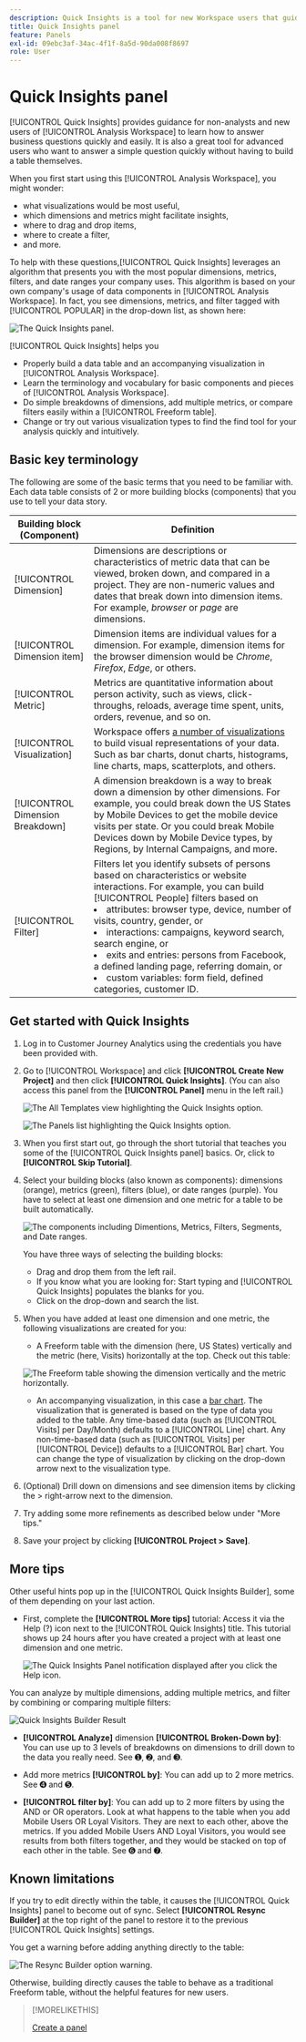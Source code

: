 ```yaml
---
description: Quick Insights is a tool for new Workspace users that guides them in building data tables and visualizations
title: Quick Insights panel
feature: Panels
exl-id: 09ebc3af-34ac-4f1f-8a5d-90da008f8697
role: User
---
```

# Quick Insights panel

[!UICONTROL Quick Insights] provides guidance for non-analysts and new users of [!UICONTROL Analysis Workspace] to learn how to answer business questions quickly and easily. It is also a great tool for advanced users who want to answer a simple question quickly without having to build a table themselves.

When you first start using this [!UICONTROL Analysis Workspace], you might wonder:

* what visualizations would be most useful, 
* which dimensions and metrics might facilitate insights, 
* where to drag and drop items, 
* where to create a filter, 
* and more. 

To help with these questions,[!UICONTROL Quick Insights] leverages an algorithm that presents you with the most popular dimensions, metrics, filters, and date ranges your company uses. This algorithm is based on your own company's usage of data components in [!UICONTROL Analysis Workspace]. In fact, you see dimensions, metrics, and filter tagged with [!UICONTROL POPULAR] in the drop-down list, as shown here:

![The Quick Insights panel.](assets/popular-tag.png)

[!UICONTROL Quick Insights] helps you

* Properly build a data table and an accompanying visualization in [!UICONTROL Analysis Workspace].
* Learn the terminology and vocabulary for basic components and pieces of [!UICONTROL Analysis Workspace].
* Do simple breakdowns of dimensions, add multiple metrics, or compare filters easily within a [!UICONTROL Freeform table].
* Change or try out various visualization types to find the find tool for your analysis quickly and intuitively.

## Basic key terminology

The following are some of the basic terms that you need to be familiar with. Each data table consists of 2 or more building blocks (components) that you use to tell your data story.

|Building block (Component)|Definition|
|---|---|
|[!UICONTROL Dimension]|Dimensions are descriptions or characteristics of metric data that can be viewed, broken down, and compared in a project. They are non-numeric values and dates that break down into dimension items. For example, *browser* or *page* are dimensions.|
|[!UICONTROL Dimension item]|Dimension items are individual values for a dimension. For example, dimension items for the browser dimension would be *Chrome*, *Firefox*, *Edge*, or others.|
|[!UICONTROL Metric]|Metrics are quantitative information about person activity, such as views, click-throughs, reloads, average time spent, units, orders, revenue, and so on.|
|[!UICONTROL Visualization]|Workspace offers [a number of visualizations](/help/analysis-workspace/visualizations/freeform-analysis-visualizations.md) to build visual representations of your data. Such as bar charts, donut charts, histograms, line charts, maps, scatterplots, and others.|
|[!UICONTROL Dimension Breakdown]|A dimension breakdown is a way to break down a dimension by other dimensions. For example, you could break down the US States by Mobile Devices to get the mobile device visits per state. Or you could break Mobile Devices down by Mobile Device types, by Regions, by Internal Campaigns, and more.|
|[!UICONTROL Filter]| Filters let you identify subsets of persons based on characteristics or website interactions. For example, you can build [!UICONTROL People] filters based on <li>attributes: browser type, device, number of visits, country, gender, or</li><li>interactions: campaigns, keyword search, search engine, or</li><li>exits and entries: persons from Facebook, a defined landing page, referring domain, or</li><li> custom variables: form field, defined categories, customer ID.  |

## Get started with Quick Insights

1. Log in to Customer Journey Analytics using the credentials you have been provided with.
1. Go to [!UICONTROL Workspace] and click **[!UICONTROL Create New Project]** and then click **[!UICONTROL Quick Insights]**. (You can also access this panel from the **[!UICONTROL Panel]** menu in the left rail.)

    ![The All Templates view highlighting the Quick Insights option.](assets/qibuilder.png)

    ![The Panels list highlighting the Quick Insights option.](assets/qi-panel.png)

1. When you first start out, go through the short tutorial that teaches you some of the [!UICONTROL Quick Insights panel] basics. Or, click to **[!UICONTROL Skip Tutorial]**.
1. Select your building blocks (also known as components): dimensions (orange), metrics (green), filters (blue), or date ranges (purple). You have to select at least one dimension and one metric for a table to be built automatically. 

    ![The components including Dimentions, Metrics, Filters, Segments, and Date ranges.](assets/qibuilder2.png)

    You have three ways of selecting the building blocks:
    * Drag and drop them from the left rail.
    * If you know what you are looking for: Start typing and [!UICONTROL Quick Insights] populates the blanks for you.
    * Click on the drop-down and search the list.

1. When you have added at least one dimension and one metric, the following visualizations are created for you:

    * A Freeform table with the dimension (here, US States) vertically and the metric (here, Visits) horizontally at the top. Check out this table: 

    ![The Freeform table showing the dimension vertically and the metric horizontally.](assets/qibuilder3.png)

    * An accompanying visualization, in this case a [bar chart](/help/analysis-workspace/visualizations/bar.md). The visualization that is generated is based on the type of data you added to the table. Any time-based data (such as [!UICONTROL Visits] per Day/Month) defaults to a [!UICONTROL Line] chart. Any non-time-based data (such as [!UICONTROL Visits] per [!UICONTROL Device]) defaults to a [!UICONTROL Bar] chart. You can change the type of visualization by clicking on the drop-down arrow next to the visualization type.

1. (Optional) Drill down on dimensions and see dimension items by clicking the > right-arrow next to the dimension.

1. Try adding some more refinements as described below under "More tips."

1. Save your project by clicking **[!UICONTROL Project > Save]**.

## More tips

Other useful hints pop up in the [!UICONTROL Quick Insights Builder], some of them depending on your last action.

* First, complete the **[!UICONTROL More tips]** tutorial: Access it via the Help (?) icon next to the [!UICONTROL Quick Insights] title. This tutorial shows up 24 hours after you have created a project with at least one dimension and one metric.

    ![The Quick Insights Panel notification displayed after you click the Help icon.](assets/qibuilder4.png)

You can analyze by multiple dimensions, adding multiple metrics, and filter by combining or comparing multiple filters:

![Quick Insights Builder Result](assets/qibuilder-result.png)

* **[!UICONTROL Analyze]** dimension **[!UICONTROL Broken-Down by]**: You can use up to 3 levels of breakdowns on dimensions to drill down to the data you really need. See ➊, ➋, and ➌.

* Add more metrics **[!UICONTROL by]**: You can add up to 2 more metrics. See ➍ and ➎.

* **[!UICONTROL filter by]**: You can add up to 2 more filters by using the AND or OR operators. Look at what happens to the table when you add Mobile Users OR Loyal Visitors. They are next to each other, above the metrics. If you added Mobile Users AND Loyal Visitors, you would see results from both filters together, and they would be stacked on top of each other in the table. See ➏ and ➐.

## Known limitations

If you try to edit directly within the table, it causes the [!UICONTROL Quick Insights] panel to become out of sync. Select **[!UICONTROL Resync Builder]** at the top right of the panel to restore it to the previous [!UICONTROL Quick Insights] settings.

You get a warning before adding anything directly to the table:

 ![The Resync Builder option warning.](assets/qibuilder-outofsync.png)

Otherwise, building directly causes the table to behave as a traditional Freeform table, without the helpful features for new users.


>[!MORELIKETHIS]
>
>[Create a panel](/help/analysis-workspace/c-panels/panels.md#create-a-panel)
>